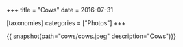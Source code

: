 +++
title = "Cows"
date = 2016-07-31

[taxonomies]
categories = ["Photos"]
+++

{{ snapshot(path="cows/cows.jpeg" description="Cows")}}
